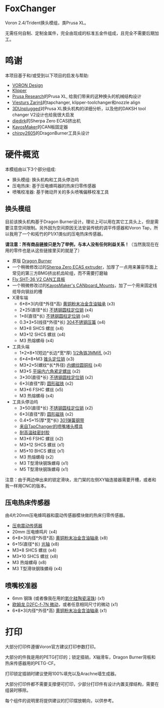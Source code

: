 # FoxChanger
Voron 2.4/Trident换头模组，类Prusa XL。

无需任何自制、定制金属件，完全由现成的标准五金件组成，且完全不需要后期加工。

# 鸣谢
本项目基于和/或受到以下项目的启发与帮助:
- [VORON Design](https://vorondesign.com/)
- [Klipper](https://www.klipper3d.org/)
- [Prusa Research](https://www.prusa3d.com/)的Prusa XL, 给我们带来的这种换头的机械结构设计
- [Viesturs Zariņš](https://github.com/viesturz)的tapchanger, klipper-toolchanger和nozzle align
- [3DUnplugged](https://www.youtube.com/channel/UCr8K1tva2CaEhyqNyaEjq_w)对Prusa XL换头机构的详细分析，以及他的DAKSH tool changer V2设计也给我很大启发
- [diedirk](https://www.printables.com/@diedirk_282928)的Sherpa Zero ECAS挤出机
- [KayosMaker](https://github.com/KayosMake)的CAN板固定器
- [chirpy2605](https://github.com/chirpy2605)的DragonBurner工具头设计

# 硬件概览
本模组由以下3个部分组成:
- 换头模组: 换头机构和工具头停泊坞
- 压电热床: 基于压电蜂鸣器的热床归零传感器
- 喷嘴校准器: 基于微动开关的多头喷嘴偏移校准工具

## 换头模组
目前该换头机构基于Dragon Burner设计。理论上可以用在其它工具头上，但是需要注意空间限制。另外因为空间原因无法安装传统的调平传感器和Voron Tap，所以我用了一个和拓竹的P1/X1类似的压电热床传感器。

__请注意：所有商品链接只是为了举例，与本人没有任何利益关系！__（当然我现在在用的零件也是从这些链接里买的就是了）

- 原版 [Dragon Burner](https://github.com/chirpy2605/voron/tree/main/V0/Dragon_Burner)
- 一个稍微修改过的[Sherpa Zero ECAS extruder](https://www.printables.com/model/495935-sherpa-zero-ecas)，加厚了一点用来兼容市面上常见的第三方BMG挤出机齿轮组，而不需要打磨轴
- [Fly SHT-36 V2 CAN工具板](https://mellow-3d.github.io/fly-sht36_v2_general.html)
- 一个稍微修改过的[KayosMaker's CANboard_Mounts](https://github.com/KayosMaker/CANboard_Mounts)，加了一个用来固定线缆导向钢丝的槽
- X滑车端
  - 6\*8\*3(内径\*外径\*高) [黄铜粉末冶金含油轴承](https://item.taobao.com/item.htm?id=696124179286&skuId=4938962921704) (x3)
  - 2\*25(直径\*长) [不锈钢圆柱定位销](https://detail.tmall.com/item.htm?id=599565830368) (x4)
  - 1\*8(直径\*长) [不锈钢圆柱定位销](https://detail.tmall.com/item.htm?id=599565830368) (x4)
  - 0.3\*3\*5(线径\*外径\*长) [304不锈钢压簧](https://detail.tmall.com/item.htm?id=684011040182&skuId=4894464993901) (x4)
  - M3\*8 SHCS 螺丝 (x4)
  - M3\*12 SHCS 螺丝 (x4)
  - M3 热熔螺母 (x4)
- 工具头端
  - 1\*2\*8\*1(短边\*长边\*宽\*厚) [1/2角铁3MM孔](https://detail.tmall.com/item.htm?id=609920972548&skuId=5025597343138) (x2)
  - 6\*4\*8\*M3 [锥头定位销](https://item.taobao.com/item.htm?id=629688584816&skuId=4652635966160) (x3)
  - M3\*2\*5(螺纹\*长\*外径) [内螺纹圆铜柱](https://detail.tmall.com/item.htm?id=718349103139&skuId=5012741965543) (x4)
  - M3\*5 [平端内六角紧定螺丝](https://detail.tmall.com/item.htm?id=669353260796&skuId=5037115490335) (x2)
  - 3\*30(直径\*长) [不锈钢圆柱定位销](https://detail.tmall.com/item.htm?id=599565830368) (x2)
  - 6\*3(直径\*厚) [圆形磁铁](https://item.taobao.com/item.htm?id=650582587437&skuId=4683250052175) (x2)
  - M3\*6 FSHC 螺丝 (x5)
  - M3 热熔螺母 (x4)
- 工具头停泊坞
  - 3\*50(直径\*长) [不锈钢圆柱定位销](https://detail.tmall.com/item.htm?id=599565830368) (x2)
  - 6\*3(直径\*厚) [圆形磁铁](https://item.taobao.com/item.htm?id=650582587437&skuId=4683250052175) (x2)
  - 0.4\*5\*15(厚\*宽\*长) [301弹簧钢带](https://item.taobao.com/item.htm?id=617939955067&skuId=4529325587657)
  - [来自TapChanger的喷嘴堵头模具](https://github.com/viesturz/tapchanger/tree/f6a354f5bf93b9d8721f022794a41ad3e51c5828/Dock/Jigs)
  - [耐高温硅密封胶](https://detail.tmall.com/item.htm?id=631534616231&skuId=4504220328741)
  - M3\*6 FSHC 螺丝 (x2)
  - M3\*12 SHCS 螺丝 (x1)
  - M5\*10 BHCS 螺丝 (x1)
  - M3 热熔螺母 (x2)
  - M3 T型滑块钢珠螺母 (x1)
  - M5 T型滑块钢珠螺母 (x1)

注意：由于两边伸出来的锁定滑块，龙门架的左侧XY轴连接器需要开槽，或者和我一样用CNC的版本。

## 压电热床传感器
由4片20mm压电蜂鸣器和震动传感器模块做的热床归零传感器。

- [压电震动传感器](https://detail.tmall.com/item.htm?id=652122497796)
- 20mm 压电蜂鸣片 (x4)
- 6\*8\*3(内径\*外径\*高) [黄铜粉末冶金含油轴承](https://item.taobao.com/item.htm?id=696124179286&skuId=4938962921704) (x8)
- 6\*15(直径\*长) [光轴](https://detail.tmall.com/item.htm?id=680516964370&skuId=4882059537337) (x8)
- M3\*8 SHCS 螺丝 (x4)
- M3\*10 SHCS 螺丝 (x8)
- M3 热熔螺母 (x8)
- M3 T型滑块钢珠螺母 (x4)

## 喷嘴校准器

- 6mm 钢珠 (或者像我在用的[氮化硅陶瓷滚珠](https://item.taobao.com/item.htm?id=689926834804&skuId=5083796203976)) (x1)
- [欧姆龙 D2FC-f-7N 微动](https://item.taobao.com/item.htm?id=574796579888&skuId=3774524789330)，或者任意相同尺寸的微动 (x1)
- 6\*8\*3(内径\*外径\*高) [黄铜粉末冶金含油轴承](https://item.taobao.com/item.htm?id=696124179286&skuId=4938962921704) (x1)


# 打印
大部分打印件遵循Voron官方建议打印参数打印。

大部分的件我是用的PETG打印的；锁定插销，X轴滑车，Dragon Burner背板和热床传感器用的PETG-CF。

打印锁定插销时建议使用100%填充以及Arachne墙生成器。

大部分打印件都不需要支撑便可打印，少部分打印件有设计内置支撑结构，需要在组装时移除。

每个组件的说明里将提供建议的打印摆放朝向，以供参考。
